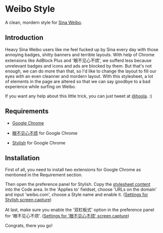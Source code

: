 # Weibo Style
A clean, mordern style for [Sina Weibo](http://weibo.com/).

## Introduction
Heavy Sina Weibo users like me feel fucked up by Sina every day with those annoying badges, shitty banners and terrible layouts. With help of Chrome extensions like AdBlock Plus and '眼不见心不烦', we sufferd less because unrelevant badges and icons and ads are blocked by them. But that's not enough, we can do more than that, so I'd like to change the layout to fill our eyes with an even cleanner and mordern layout. With this stylesheet, a lot of elements in the page are altered so that we can say goodbye to a bad experience while surfing on Weibo.

If you want any help about this little trick, you can just tweet at [@hoola](http://weibo.com/hola). :)

## Requirements
* [Google Chrome](http://www.google.com/chrome)

* [眼不见心不烦](https://chrome.google.com/webstore/detail/aognaapdfnnldnjglanfbbklaakbpejm) for Google Chrome

* [Stylish](https://chrome.google.com/webstore/detail/stylish/fjnbnpbmkenffdnngjfgmeleoegfcffe) for Google Chrome

## Installation
First of all, you need to install two extensions for Google Chrome as mentioned in the Requirement section.

Then open the preference panel for Stylish. Copy the [stylesheet content](https://github.com/marvyn/Weibo-Style/blob/master/style.css) into the Code area. In the 'Applies to' fieldset, choose 'URLs on the domain' and input 'weibo.com', choose a Style name and enable it. ([Settings for Stylish screen capture](http://d.pr/i/DKTU))

At last, make sure you enable the '双栏板式' option in the preference panel for '眼不见心不烦'. ([Settings for '眼不见心不烦' screen capture](http://d.pr/i/mVLn))

Congrats, there you go!